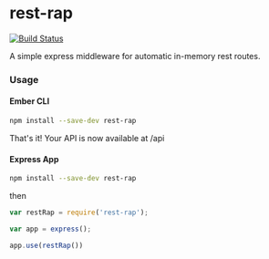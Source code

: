 # rest-rap

[![Build
Status](https://travis-ci.org/poetic/rest-rap.svg?branch=master)](https://travis-ci.org/poetic/rest-rap)

A simple express middleware for automatic in-memory rest routes.

### Usage

#### Ember CLI

```sh
npm install --save-dev rest-rap
```

That's it! Your API is now available at /api

#### Express App
```sh
npm install --save-dev rest-rap
```

then

```js
var restRap = require('rest-rap');

var app = express();

app.use(restRap())
```


